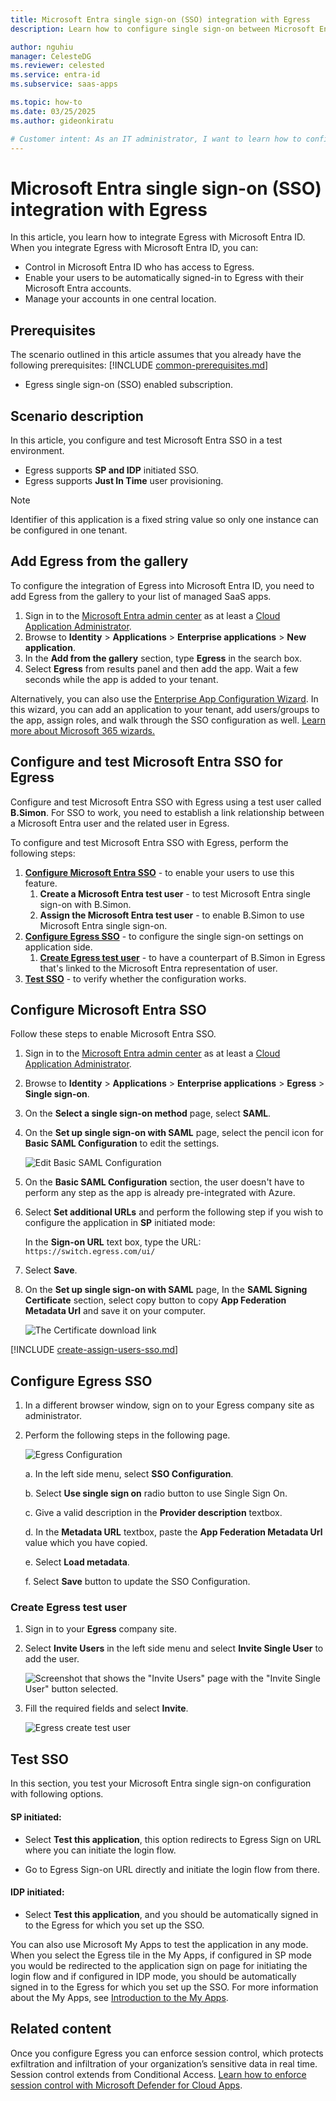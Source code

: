 ```yaml
---
title: Microsoft Entra single sign-on (SSO) integration with Egress
description: Learn how to configure single sign-on between Microsoft Entra ID and Egress.

author: nguhiu
manager: CelesteDG
ms.reviewer: celested
ms.service: entra-id
ms.subservice: saas-apps

ms.topic: how-to
ms.date: 03/25/2025
ms.author: gideonkiratu

# Customer intent: As an IT administrator, I want to learn how to configure single sign-on between Microsoft Entra ID and Egress so that I can control who has access to Egress, enable automatic sign-in with Microsoft Entra accounts, and manage my accounts in one central location.
---
```


# Microsoft Entra single sign-on (SSO) integration with Egress

In this article,  you learn how to integrate Egress with Microsoft Entra ID. When you integrate Egress with Microsoft Entra ID, you can:

* Control in Microsoft Entra ID who has access to Egress.
* Enable your users to be automatically signed-in to Egress with their Microsoft Entra accounts.
* Manage your accounts in one central location.

## Prerequisites
The scenario outlined in this article assumes that you already have the following prerequisites:
[!INCLUDE [common-prerequisites.md](~/identity/saas-apps/includes/common-prerequisites.md)]
* Egress single sign-on (SSO) enabled subscription.

## Scenario description

In this article,  you configure and test Microsoft Entra SSO in a test environment.

* Egress supports **SP and IDP** initiated SSO.
* Egress supports **Just In Time** user provisioning.

> [!NOTE]
> Identifier of this application is a fixed string value so only one instance can be configured in one tenant.

## Add Egress from the gallery

To configure the integration of Egress into Microsoft Entra ID, you need to add Egress from the gallery to your list of managed SaaS apps.

1. Sign in to the [Microsoft Entra admin center](https://entra.microsoft.com) as at least a [Cloud Application Administrator](~/identity/role-based-access-control/permissions-reference.md#cloud-application-administrator).
1. Browse to **Identity** > **Applications** > **Enterprise applications** > **New application**.
1. In the **Add from the gallery** section, type **Egress** in the search box.
1. Select **Egress** from results panel and then add the app. Wait a few seconds while the app is added to your tenant.

 Alternatively, you can also use the [Enterprise App Configuration Wizard](https://portal.office.com/AdminPortal/home?Q=Docs#/azureadappintegration). In this wizard, you can add an application to your tenant, add users/groups to the app, assign roles, and walk through the SSO configuration as well. [Learn more about Microsoft 365 wizards.](/microsoft-365/admin/misc/azure-ad-setup-guides)

<a name='configure-and-test-azure-ad-sso-for-egress'></a>

## Configure and test Microsoft Entra SSO for Egress

Configure and test Microsoft Entra SSO with Egress using a test user called **B.Simon**. For SSO to work, you need to establish a link relationship between a Microsoft Entra user and the related user in Egress.

To configure and test Microsoft Entra SSO with Egress, perform the following steps:

1. **[Configure Microsoft Entra SSO](#configure-azure-ad-sso)** - to enable your users to use this feature.
    1. **Create a Microsoft Entra test user** - to test Microsoft Entra single sign-on with B.Simon.
    1. **Assign the Microsoft Entra test user** - to enable B.Simon to use Microsoft Entra single sign-on.
1. **[Configure Egress SSO](#configure-egress-sso)** - to configure the single sign-on settings on application side.
    1. **[Create Egress test user](#create-egress-test-user)** - to have a counterpart of B.Simon in Egress that's linked to the Microsoft Entra representation of user.
1. **[Test SSO](#test-sso)** - to verify whether the configuration works.

<a name='configure-azure-ad-sso'></a>

## Configure Microsoft Entra SSO

Follow these steps to enable Microsoft Entra SSO.

1. Sign in to the [Microsoft Entra admin center](https://entra.microsoft.com) as at least a [Cloud Application Administrator](~/identity/role-based-access-control/permissions-reference.md#cloud-application-administrator).
1. Browse to **Identity** > **Applications** > **Enterprise applications** > **Egress** > **Single sign-on**.
1. On the **Select a single sign-on method** page, select **SAML**.
1. On the **Set up single sign-on with SAML** page, select the pencil icon for **Basic SAML Configuration** to edit the settings.

   ![Edit Basic SAML Configuration](common/edit-urls.png)

1. On the **Basic SAML Configuration** section, the user doesn't have to perform any step as the app is already pre-integrated with Azure.

1. Select **Set additional URLs** and perform the following step if you wish to configure the application in **SP** initiated mode:

    In the **Sign-on URL** text box, type the URL:
    `https://switch.egress.com/ui/`

1. Select **Save**.

1. On the **Set up single sign-on with SAML** page, In the **SAML Signing Certificate** section, select copy button to copy **App Federation Metadata Url** and save it on your computer.

	![The Certificate download link](common/copy-metadataurl.png)

<a name='create-an-azure-ad-test-user'></a>

[!INCLUDE [create-assign-users-sso.md](~/identity/saas-apps/includes/create-assign-users-sso.md)]

## Configure Egress SSO

1. In a different browser window, sign on to your Egress company site as administrator.

1. Perform the following steps in the following page.

    ![Egress Configuration](./media/egress-tutorial/configure-1.PNG)

    a. In the left side menu, select **SSO Configuration**.

    b. Select **Use single sign on** radio button to use Single Sign On.

    c. Give a valid description in the **Provider description** textbox.

    d. In the **Metadata URL** textbox, paste the **App Federation Metadata Url** value which you have copied.

    e. Select **Load metadata**.

    f. Select **Save** button to update the SSO Configuration.

### Create Egress test user

1. Sign in to your **Egress** company site.

1. Select **Invite Users** in the left side menu and select **Invite Single User** to add the user.

    ![Screenshot that shows the "Invite Users" page with the "Invite Single User" button selected.](./media/egress-tutorial/create-user-1.PNG)

1. Fill the required fields and select **Invite**.

    ![Egress create test user](./media/egress-tutorial/create-user-2.PNG)

## Test SSO 

In this section, you test your Microsoft Entra single sign-on configuration with following options. 

#### SP initiated:

* Select **Test this application**, this option redirects to Egress Sign on URL where you can initiate the login flow.  

* Go to Egress Sign-on URL directly and initiate the login flow from there.

#### IDP initiated:

* Select **Test this application**, and you should be automatically signed in to the Egress for which you set up the SSO. 

You can also use Microsoft My Apps to test the application in any mode. When you select the Egress tile in the My Apps, if configured in SP mode you would be redirected to the application sign on page for initiating the login flow and if configured in IDP mode, you should be automatically signed in to the Egress for which you set up the SSO. For more information about the My Apps, see [Introduction to the My Apps](https://support.microsoft.com/account-billing/sign-in-and-start-apps-from-the-my-apps-portal-2f3b1bae-0e5a-4a86-a33e-876fbd2a4510).

## Related content

Once you configure Egress you can enforce session control, which protects exfiltration and infiltration of your organization’s sensitive data in real time. Session control extends from Conditional Access. [Learn how to enforce session control with Microsoft Defender for Cloud Apps](/cloud-app-security/proxy-deployment-any-app).
